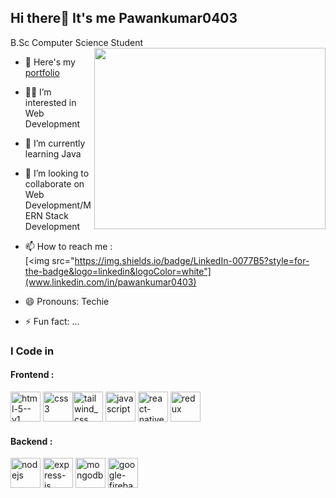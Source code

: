 ## Hi there👋 It's me Pawankumar0403

B.Sc Computer Science Student
<img align="right" width="370" height="290" src="https://media3.giphy.com/media/v1.Y2lkPTc5MGI3NjExNmR5Nm5ucjltYjljNW03am9ob283M283eXJzYm56Njd0enJzZXVlbiZlcD12MV9pbnRlcm5hbF9naWZfYnlfaWQmY3Q9Zw/SWoSkN6DxTszqIKEqv/giphy.webp">
- 📝 Here's my [portfolio](https://my-portfolio-five-chi-61.vercel.app/)
- 🙋‍♂️ I’m interested in Web Development
- 🌱 I’m currently learning Java
- 💞️ I’m looking to collaborate on Web Development/MERN Stack Development
- 📫 How to reach me :
  <br/>[<img src="https://img.shields.io/badge/LinkedIn-0077B5?style=for-the-badge&logo=linkedin&logoColor=white"](www.linkedin.com/in/pawankumar0403)


- 😄 Pronouns: Techie
- ⚡ Fun fact: ...

### I Code in
#### Frontend :
<img width="48" height="48" src="https://img.icons8.com/color/48/html-5--v1.png" alt="html-5--v1"/> <img width="48" height="48" src="https://img.icons8.com/color/48/css3.png" alt="css3"/><img width="48" height="48" src="https://img.icons8.com/fluency/48/tailwind_css.png" alt="tailwind_css"/> <img width="48" height="48" src="https://img.icons8.com/fluency/48/javascript.png" alt="javascript"/> <img width="48" height="48" src="https://img.icons8.com/color/48/react-native.png" alt="react-native"/> <img width="48" height="48" src="https://img.icons8.com/color/48/redux.png" alt="redux"/>
#### Backend :
<img width="48" height="48" src="https://img.icons8.com/color/48/nodejs.png" alt="nodejs"/> <img width="48" height="48" src="https://img.icons8.com/color/48/express-js.png" alt="express-js"/> <img width="48" height="48" src="https://img.icons8.com/color/48/mongodb.png" alt="mongodb"/> <img width="48" height="48" src="https://img.icons8.com/color/48/google-firebase-console.png" alt="google-firebase-console"/>
